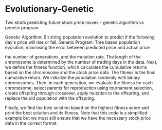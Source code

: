 # Evolutionary-Genetic
Two strats predicting future stock price moves - genetic algorithm vs genetic program.

Genetic Algorithm: Bit string population evolution to predict if the following day's price will rise or fall. 
Genetic Program: Tree based population evolution, minimising the error between predicted price and actual price



the number of generations, and the mutation rate. The length of the chromosome is determined by the number of trading days in the data.
Next, we define the fitness function, which calculates the cumulative returns based on the 
chromosome and the stock price data. The fitness is the final cumulative return.
We initialize the population randomly with binary chromosomes. Then, in each generation, 
we evaluate the fitness for each chromosome, select parents for reproduction using tournament selection, 
create offspring through crossover, apply mutation to the offspring, and replace the old population with the offspring.

Finally, we find the best solution based on the highest fitness score and print the best solution and its fitness.
Note that this code is a simplified example but we must still ensure that we have the necessary 
stock price data in the correct format.
